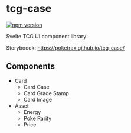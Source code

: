 # tcg-case
[![npm version](https://badge.fury.io/js/tcg-case.svg)](https://badge.fury.io/js/tcg-case)

Svelte TCG UI component library

Storyboook: https://poketrax.github.io/tcg-case/

## Components
   * Card
      * Card Case
      * Card Grade Stamp
      * Card Image
   * Asset
      * Energy
      * Poke Rarity
      * Price